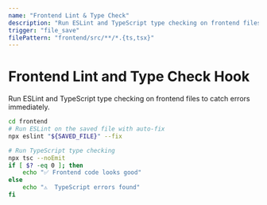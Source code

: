 ```yaml
---
name: "Frontend Lint & Type Check"
description: "Run ESLint and TypeScript type checking on frontend files"
trigger: "file_save"
filePattern: "frontend/src/**/*.{ts,tsx}"
---
```


# Frontend Lint and Type Check Hook

Run ESLint and TypeScript type checking on frontend files to catch errors immediately.

```bash
cd frontend
# Run ESLint on the saved file with auto-fix
npx eslint "${SAVED_FILE}" --fix

# Run TypeScript type checking
npx tsc --noEmit
if [ $? -eq 0 ]; then
    echo "✅ Frontend code looks good"
else
    echo "⚠️  TypeScript errors found"
fi
```